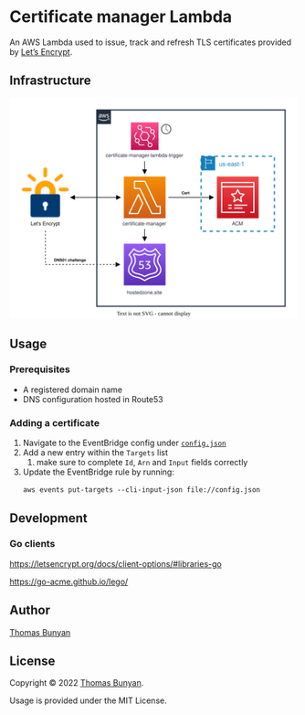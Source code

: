 # Certificate manager Lambda

An AWS Lambda used to issue, track and refresh TLS certificates provided by [Let’s Encrypt](https://letsencrypt.org/).

## Infrastructure

![architecture_diagram](./assets/arch.svg)

## Usage

### Prerequisites

- A registered domain name
- DNS configuration hosted in Route53

### Adding a certificate

1. Navigate to the EventBridge config under [`config.json`](./config.json)
2. Add a new entry within the `Targets` list
   1. make sure to complete `Id`, `Arn` and `Input` fields correctly
3. Update the EventBridge rule by running:
   ```console
   aws events put-targets --cli-input-json file://config.json
   ```

## Development

### Go clients

https://letsencrypt.org/docs/client-options/#libraries-go

https://go-acme.github.io/lego/

## Author

[Thomas Bunyan](https://github.com/thomasbunyan)

## License

Copyright © 2022 [Thomas Bunyan](https://github.com/thomasbunyan).

Usage is provided under the MIT License.
